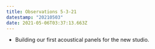 ```yaml
---
title: Observations 5-3-21
datestamp: "20210503"
date: 2021-05-06T03:37:13.663Z
---
```

- Building our first acoustical panels for the new studio.